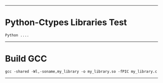 ***********************************************************
# Python-Ctypes Libraries Test

    Python ....
    
***********************************************************

# Build GCC

    gcc -shared -Wl,-soname,my_library -o my_library.so -fPIC my_library.c
    
***********************************************************
